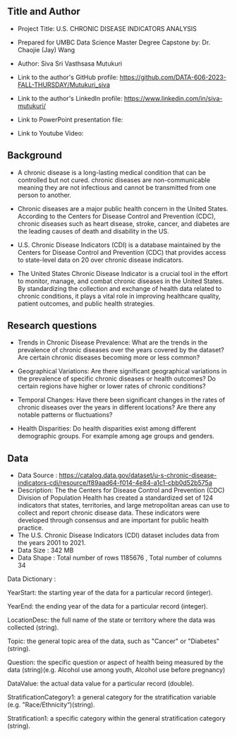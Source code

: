 ## Title and Author

* Project Title: U.S. CHRONIC DISEASE INDICATORS ANALYSIS

* Prepared for UMBC Data Science Master Degree Capstone by: Dr. Chaojie (Jay) Wang

* Author: Siva Sri Vasthsasa Mutukuri

* Link to the author's GitHub profile: https://github.com/DATA-606-2023-FALL-THURSDAY/Mutukuri_siva

* Link to the author's LinkedIn profile: https://www.linkedin.com/in/siva-mutukuri/

* Link to PowerPoint presentation file: 

* Link to Youtube Video:


## Background 


* A chronic disease is a long-lasting medical condition that can be controlled but not cured. chronic diseases are non-communicable meaning they are not infectious and cannot be transmitted from one person to another.

* Chronic diseases are a major public health concern in the United States. According to the Centers for Disease Control and Prevention (CDC),  chronic diseases such as heart disease, stroke, cancer, and diabetes are the leading causes of death and disability in the US. 

* U.S. Chronic Disease Indicators (CDI) is a database maintained by the Centers for Disease Control and Prevention (CDC) that provides access to state-level data on 20 over chronic disease indicators.


* The United States Chronic Disease Indicator is a crucial tool in the effort to monitor, manage, and combat chronic diseases in the United States. By standardizing the collection and exchange of health data related to chronic conditions, it plays a vital role in improving healthcare quality, patient outcomes, and public health strategies.




## Research questions

* Trends in Chronic Disease Prevalence: What are the trends in the prevalence of chronic diseases over the years covered by the dataset? Are certain chronic diseases becoming more or less common?

* Geographical Variations: Are there significant geographical variations in the prevalence of specific chronic diseases or health outcomes? Do certain regions have higher or lower rates of chronic conditions?

* Temporal Changes: Have there been significant changes in the rates of chronic diseases over the years in different locations? Are there any notable patterns or fluctuations?

* Health Disparities: Do health disparities exist among different demographic groups. For example among age groups and genders.



## Data

* Data Source : https://catalog.data.gov/dataset/u-s-chronic-disease-indicators-cdi/resource/f89aad64-f014-4e84-a1c1-cbb0d52b575a
* Description:  The the Centers for Disease Control and Prevention (CDC) Division of Population Health has created a standardized set of 124 indicators that states, territories, and large metropolitan areas can use to collect and report chronic disease data. These indicators were developed through consensus and are important for public health practice.
* The U.S. Chronic Disease Indicators (CDI) dataset includes data from the years 2001 to 2021.
* Data Size : 342 MB
* Data Shape : Total number of rows 1185676 , Total number of columns 34


Data Dictionary :

YearStart: the starting year of the data for a particular record (integer).

YearEnd: the ending year of the data for a particular record (integer).

LocationDesc: the full name of the state or territory where the data was collected (string).

Topic: the general topic area of the data, such as "Cancer" or "Diabetes" (string).

Question: the specific question or aspect of health being measured by the data (string)(e.g. Alcohol use among youth, Alcohol use before pregnancy)

DataValue: the actual data value for a particular record (double).

StratificationCategory1: a general category for the stratification variable (e.g. "Race/Ethnicity“)(string).

Stratification1: a specific category within the general stratification category (string).


